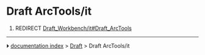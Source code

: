 # Draft ArcTools/it
1.  REDIRECT [Draft_Workbench/it#Draft_ArcTools](Draft_Workbench/it#Draft_ArcTools.md)



---
⏵ [documentation index](../README.md) > [Draft](Draft_Workbench.md) > Draft ArcTools/it
